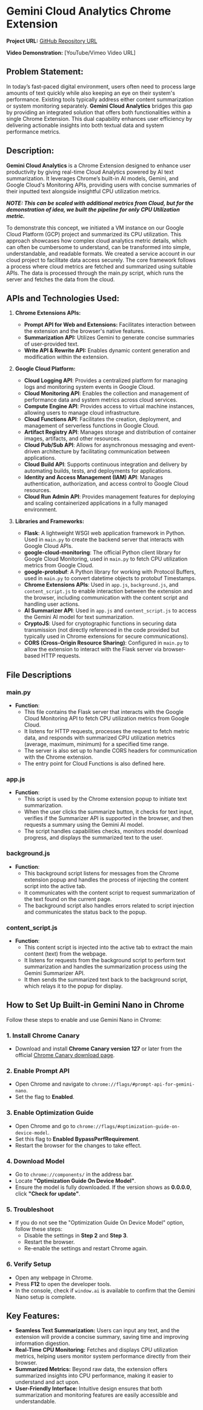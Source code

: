 
# **Gemini Cloud Analytics Chrome Extension**

**Project URL:** [GitHub Repository URL](https://github.com/Karan-05/Chrome-extension-)

**Video Demonstration:** [YouTube/Vimeo Video URL]

## **Problem Statement:**

In today’s fast-paced digital environment, users often need to process large amounts of text quickly while also keeping an eye on their system's performance. Existing tools typically address either content summarization or system monitoring separately. **Gemini Cloud Analytics** bridges this gap by providing an integrated solution that offers both functionalities within a single Chrome Extension. This dual capability enhances user efficiency by delivering actionable insights into both textual data and system performance metrics.

## **Description:**

**Gemini Cloud Analytics** is a Chrome Extension designed to enhance user productivity by giving real-time Cloud Analytics powered by AI text summarization. It leverages Chrome’s built-in AI models, Gemini, and Google Cloud's Monitoring APIs, providing users with concise summaries of their inputted text alongside insightful CPU utilization metrics. 

_**NOTE: This can be scaled with additional metrics from Cloud, but for the demonstration of idea, we built the pipeline for only CPU Utilization metric.**_

To demonstrate this concept, we initiated a VM instance on our Google Cloud Platform (GCP) project and summarized its CPU utilization. This approach showcases how complex cloud analytics metric details, which can often be cumbersome to understand, can be transformed into simple, understandable, and readable formats. We created a service account in our cloud project to facilitate data access securely. The core framework follows a process where cloud metrics are fetched and summarized using suitable APIs. The data is processed through the main.py script, which runs the server and fetches the data from the cloud.

## **APIs and Technologies Used:**

1. **Chrome Extensions APIs:**
   - **Prompt API for Web and Extensions:** Facilitates interaction between the extension and the browser's native features.
   - **Summarization API:** Utilizes Gemini to generate concise summaries of user-provided text.
   - **Write API & Rewrite API:** Enables dynamic content generation and modification within the extension.

2. **Google Cloud Platform:**
   - **Cloud Logging API**: Provides a centralized platform for managing logs and monitoring system events in Google Cloud.
   - **Cloud Monitoring API**: Enables the collection and management of performance data and system metrics across cloud services.
   - **Compute Engine API**: Provides access to virtual machine instances, allowing users to manage cloud infrastructure.
   - **Cloud Functions API**: Facilitates the creation, deployment, and management of serverless functions in Google Cloud.
   - **Artifact Registry API**: Manages storage and distribution of container images, artifacts, and other resources.
   - **Cloud Pub/Sub API**: Allows for asynchronous messaging and event-driven architecture by facilitating communication between applications.
   - **Cloud Build API**: Supports continuous integration and delivery by automating builds, tests, and deployments for applications.
   - **Identity and Access Management (IAM) API**: Manages authentication, authorization, and access control to Google Cloud resources.
   - **Cloud Run Admin API**: Provides management features for deploying and scaling containerized applications in a fully managed environment.

3. **Libraries and Frameworks:**
   - **Flask**: A lightweight WSGI web application framework in Python. Used in `main.py` to create the backend server that interacts with Google Cloud APIs.
   - **google-cloud-monitoring**: The official Python client library for Google Cloud Monitoring, used in `main.py` to fetch CPU utilization metrics from Google Cloud.
   - **google-protobuf**: A Python library for working with Protocol Buffers, used in `main.py` to convert datetime objects to protobuf Timestamps.
   - **Chrome Extensions APIs**: Used in `app.js`, `background.js`, and `content_script.js` to enable interaction between the extension and the browser, including communication with the content script and handling user actions.
   - **AI Summarizer API**: Used in `app.js` and `content_script.js` to access the Gemini AI model for text summarization.
   - **CryptoJS**: Used for cryptographic functions in securing data transmission (not directly referenced in the code provided but typically used in Chrome extensions for secure communications).
   - **CORS (Cross-Origin Resource Sharing)**: Configured in `main.py` to allow the extension to interact with the Flask server via browser-based HTTP requests.

## File Descriptions

### **main.py**
- **Function**: 
  - This file contains the Flask server that interacts with the Google Cloud Monitoring API to fetch CPU utilization metrics from Google Cloud. 
  - It listens for HTTP requests, processes the request to fetch metric data, and responds with summarized CPU utilization metrics (average, maximum, minimum) for a specified time range. 
  - The server is also set up to handle CORS headers for communication with the Chrome extension.
  - The entry point for Cloud Functions is also defined here.

### **app.js**
- **Function**: 
  - This script is used by the Chrome extension popup to initiate text summarization.
  - When the user clicks the summarize button, it checks for text input, verifies if the Summarizer API is supported in the browser, and then requests a summary using the Gemini AI model.
  - The script handles capabilities checks, monitors model download progress, and displays the summarized text to the user.

### **background.js**
- **Function**: 
  - This background script listens for messages from the Chrome extension popup and handles the process of injecting the content script into the active tab.
  - It communicates with the content script to request summarization of the text found on the current page. 
  - The background script also handles errors related to script injection and communicates the status back to the popup.

### **content_script.js**
- **Function**: 
  - This content script is injected into the active tab to extract the main content (text) from the webpage.
  - It listens for requests from the background script to perform text summarization and handles the summarization process using the Gemini Summarizer API.
  - It then sends the summarized text back to the background script, which relays it to the popup for display.

## How to Set Up Built-in Gemini Nano in Chrome

Follow these steps to enable and use Gemini Nano in Chrome:

### 1. **Install Chrome Canary**
   - Download and install **Chrome Canary version 127** or later from the official [Chrome Canary download page](https://www.google.com/chrome/canary/).

### 2. **Enable Prompt API**
   - Open Chrome and navigate to `chrome://flags/#prompt-api-for-gemini-nano`.
   - Set the flag to **Enabled**.

### 3. **Enable Optimization Guide**
   - Open Chrome and go to `chrome://flags/#optimization-guide-on-device-model`.
   - Set this flag to **Enabled BypassPerfRequirement**.
   - Restart the browser for the changes to take effect.

### 4. **Download Model**
   - Go to `chrome://components/` in the address bar.
   - Locate **"Optimization Guide On Device Model"**.
   - Ensure the model is fully downloaded. If the version shows as **0.0.0.0**, click **"Check for update"**.

### 5. **Troubleshoot**
   - If you do not see the "Optimization Guide On Device Model" option, follow these steps:
     - Disable the settings in **Step 2** and **Step 3**.
     - Restart the browser.
     - Re-enable the settings and restart Chrome again.

### 6. **Verify Setup**
   - Open any webpage in Chrome.
   - Press **F12** to open the developer tools.
   - In the console, check if `window.ai` is available to confirm that the Gemini Nano setup is complete.

## **Key Features:**

- **Seamless Text Summarization:** Users can input any text, and the extension will provide a concise summary, saving time and improving information digestion.
- **Real-Time CPU Monitoring:** Fetches and displays CPU utilization metrics, helping users monitor system performance directly from their browser.
- **Summarized Metrics:** Beyond raw data, the extension offers summarized insights into CPU performance, making it easier to understand and act upon.
- **User-Friendly Interface:** Intuitive design ensures that both summarization and monitoring features are easily accessible and understandable.
